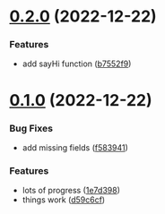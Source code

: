 # [0.2.0](https://github.com/steryereo/ci-test/compare/v0.1.0...v0.2.0) (2022-12-22)


### Features

* add sayHi function ([b7552f9](https://github.com/steryereo/ci-test/commit/b7552f939b9b5b460aabd9d6e1157de8bc05cb5c))



# [0.1.0](https://github.com/steryereo/ci-test/compare/1e7d3986aa6ecbc5505b44606763a82b7596532b...v0.1.0) (2022-12-22)


### Bug Fixes

* add missing fields ([f583941](https://github.com/steryereo/ci-test/commit/f583941fa1a712f439c38473e875887c32463702))


### Features

* lots of progress ([1e7d398](https://github.com/steryereo/ci-test/commit/1e7d3986aa6ecbc5505b44606763a82b7596532b))
* things work ([d59c6cf](https://github.com/steryereo/ci-test/commit/d59c6cfb6fe939dfc4998e13e5543b28943f840c))



